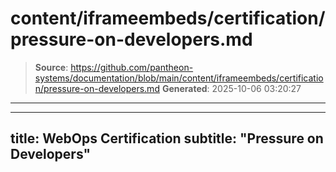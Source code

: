 # content/iframeembeds/certification/pressure-on-developers.md

> **Source**: https://github.com/pantheon-systems/documentation/blob/main/content/iframeembeds/certification/pressure-on-developers.md
> **Generated**: 2025-10-06 03:20:27

---

---
title: WebOps Certification
subtitle: "Pressure on Developers"
---

<Partial file="certification-guide/pressure-on-developers.md" />
